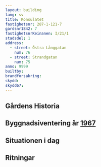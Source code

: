 ```yaml
---
layout: building
lang: sv
title: Konsulatet
fastighetsnr: 287-1-121-7
gardsnr1842: 7
fastighetsnrKeinanen: I/21/1
stadsdel: 1
address:
  - street: Östra Långgatan
    num: 76
  - street: Strandgatan
    num: 75
anno: 9999
builtby:
brandforsakring:
skydd:
skydd67:
---
```


## Gårdens Historia


## Byggnadsiventering år <a href="/sources/keinanen_karki.pdf">1967</a>


## Situationen i dag


## Ritningar
